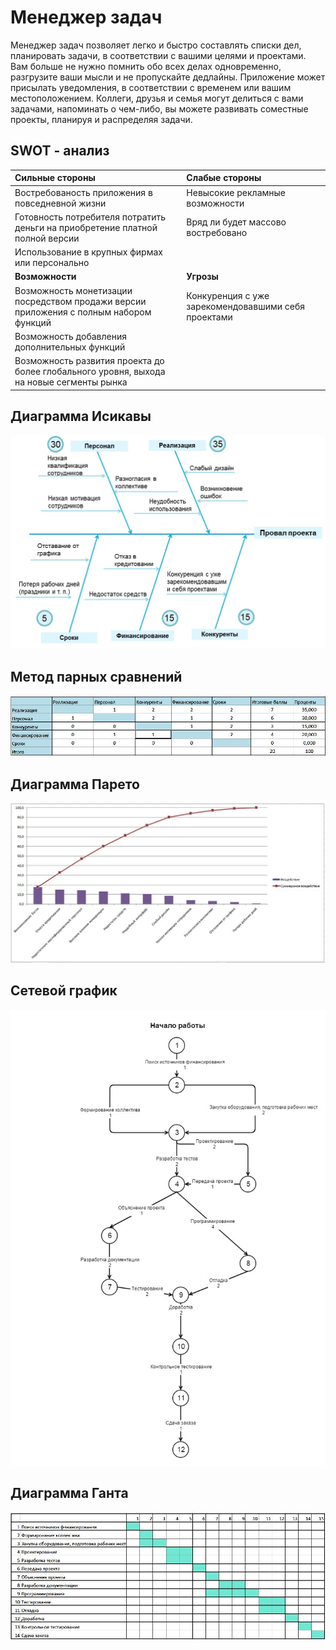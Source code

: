 # Менеджер задач
Менеджер задач позволяет легко и быстро составлять списки дел, планировать задачи, в соответствии с вашими целями и проектами. Вам больше не нужно помнить обо всех делах одновременно, разгрузите ваши мысли и не пропускайте дедлайны. Приложение может присылать уведомления, в соответствии с временем или вашим местоположением. Коллеги, друзья и семья могут делиться с вами задачами, напоминать о чем-либо, вы можете развивать соместные проекты, планируя и распределяя задачи.

## SWOT - анализ
| Сильные стороны  | Слабые стороны |
| :------------- |:-------------|
|Востребованость приложения в повседневной жизни|Невысокие рекламные возможности  |
|Готовность потребителя потратить деньги на приобретение платной полной версии|Вряд ли будет массово востребовано|
|Использование в крупных фирмах или персонально|| 
| **Возможности**  | **Угрозы** |
|Возможность монетизации посредством продажи версии приложения с полным набором функций |Конкуренция с уже зарекомендовавшими себя проектами| 
|Возможность добавления дополнительных функций||
|Возможность развития проекта до более глобального уровня, выхода на новые сегменты рынка||

## Диаграмма Исикавы
 ![](https://github.com/yuliaii/project/blob/master/Isikava2.jpg "Isikava")

## Метод парных сравнений
 
 ![](https://github.com/yuliaii/project/blob/master/parn2.jpg "parn")
 
 ## Диаграмма Парето
 
  ![](https://github.com/yuliaii/project/blob/master/Pareto.jpg "Pareto")

 ## Сетевой график
   ![](https://github.com/yuliaii/project/blob/master/_.jpg "Sg")
 
 
## Диаграмма Ганта
  ![](https://github.com/yuliaii/project/blob/master/Gang.jpg "Gang")

